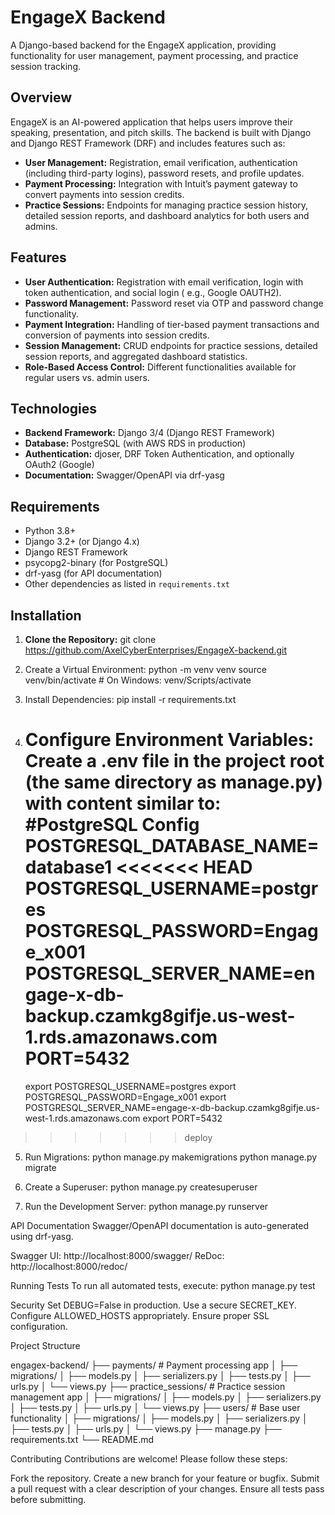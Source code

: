 # EngageX Backend

A Django-based backend for the EngageX application, providing functionality for user management, payment processing, and
practice session tracking.

## Overview

EngageX is an AI-powered application that helps users improve their speaking, presentation, and pitch skills. The
backend is built with Django and Django REST Framework (DRF) and includes features such as:

- **User Management:** Registration, email verification, authentication (including third-party logins), password resets,
  and profile updates.
- **Payment Processing:** Integration with Intuit’s payment gateway to convert payments into session credits.
- **Practice Sessions:** Endpoints for managing practice session history, detailed session reports, and dashboard
  analytics for both users and admins.

## Features

- **User Authentication:** Registration with email verification, login with token authentication, and social login (
  e.g., Google OAUTH2).
- **Password Management:** Password reset via OTP and password change functionality.
- **Payment Integration:** Handling of tier-based payment transactions and conversion of payments into session credits.
- **Session Management:** CRUD endpoints for practice sessions, detailed session reports, and aggregated dashboard
  statistics.
- **Role-Based Access Control:** Different functionalities available for regular users vs. admin users.

## Technologies

- **Backend Framework:** Django 3/4 (Django REST Framework)
- **Database:** PostgreSQL (with AWS RDS in production)
- **Authentication:** djoser, DRF Token Authentication, and optionally OAuth2 (Google)
- **Documentation:** Swagger/OpenAPI via drf-yasg

## Requirements

- Python 3.8+
- Django 3.2+ (or Django 4.x)
- Django REST Framework
- psycopg2-binary (for PostgreSQL)
- drf-yasg (for API documentation)
- Other dependencies as listed in `requirements.txt`

## Installation

1. **Clone the Repository:**
   git clone https://github.com/AxelCyberEnterprises/EngageX-backend.git

2. Create a Virtual Environment:
   python -m venv venv
   source venv/bin/activate # On Windows: venv/Scripts/activate

3. Install Dependencies:
   pip install -r requirements.txt

4. Configure Environment Variables: Create a .env file in the project root (the same directory as manage.py) with
   content similar to:
   #PostgreSQL Config
   POSTGRESQL_DATABASE_NAME=database1
   <<<<<<< HEAD
   POSTGRESQL_USERNAME=postgres
   POSTGRESQL_PASSWORD=Engage_x001
   POSTGRESQL_SERVER_NAME=engage-x-db-backup.czamkg8gifje.us-west-1.rds.amazonaws.com
   PORT=5432
   =======
   export POSTGRESQL_USERNAME=postgres
   export POSTGRESQL_PASSWORD=Engage_x001
   export POSTGRESQL_SERVER_NAME=engage-x-db-backup.czamkg8gifje.us-west-1.rds.amazonaws.com
   export PORT=5432

> > > > > > > deploy

5. Run Migrations:
   python manage.py makemigrations
   python manage.py migrate

6. Create a Superuser:
   python manage.py createsuperuser

7. Run the Development Server:
   python manage.py runserver

API Documentation
Swagger/OpenAPI documentation is auto-generated using drf-yasg.

Swagger UI: http://localhost:8000/swagger/
ReDoc: http://localhost:8000/redoc/

Running Tests
To run all automated tests, execute:
python manage.py test

Security
Set DEBUG=False in production.
Use a secure SECRET_KEY.
Configure ALLOWED_HOSTS appropriately.
Ensure proper SSL configuration.

Project Structure

engagex-backend/
├── payments/ # Payment processing app
│ ├── migrations/
│ ├── models.py
│ ├── serializers.py
│ ├── tests.py
│ ├── urls.py
│ └── views.py
├── practice_sessions/ # Practice session management app
│ ├── migrations/
│ ├── models.py
│ ├── serializers.py
│ ├── tests.py
│ ├── urls.py
│ └── views.py
├── users/ # Base user functionality
│ ├── migrations/
│ ├── models.py
│ ├── serializers.py
│ ├── tests.py
│ ├── urls.py
│ └── views.py
├── manage.py
├── requirements.txt
└── README.md

Contributing
Contributions are welcome! Please follow these steps:

Fork the repository.
Create a new branch for your feature or bugfix.
Submit a pull request with a clear description of your changes.
Ensure all tests pass before submitting.
